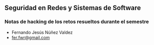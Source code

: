 
## Seguridad en Redes y Sistemas de Software

### Notas de hacking de los retos resueltos durante el semestre

* Fernando Jesús Núñez Valdez
* fer.fwr@gmail.com